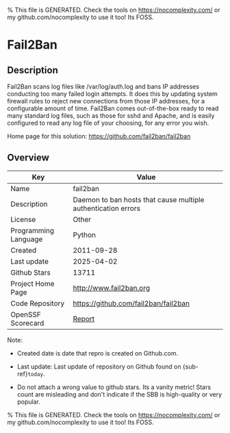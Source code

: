 
% This file is GENERATED. Check the tools on https://nocomplexity.com/ or my github.com/nocomplexity to use it too! Its FOSS. 

# Fail2Ban

## Description 

Fail2Ban scans log files like /var/log/auth.log and bans IP addresses conducting too many failed login attempts. It does this by updating system firewall rules to reject new connections from those IP addresses, for a configurable amount of time. Fail2Ban comes out-of-the-box ready to read many standard log files, such as those for sshd and Apache, and is easily configured to read any log file of your choosing, for any error you wish.

Home page for this solution: https://github.com/fail2ban/fail2ban 

## Overview 

| Key | Value |
| --- | --- |
| Name | fail2ban |
| Description | Daemon to ban hosts that cause multiple authentication errors |
| License | Other |
| Programming Language | Python |
| Created | 2011-09-28 |
| Last update | 2025-04-02 |
| Github Stars | 13711 |
| Project Home Page | http://www.fail2ban.org |
| Code Repository | https://github.com/fail2ban/fail2ban |
| OpenSSF Scorecard | [Report](https://securityscorecards.dev/viewer/?uri=github.com/fail2ban/fail2ban) |

Note:
 - Created date is date that repro is created on Github.com. 

- Last update: Last update of repository on Github found on {sub-ref}`today`. 

- Do not attach a wrong value to github stars. Its a vanity metric! Stars count are misleading and 
don't indicate if the SBB is high-quality or very popular.

% This file is GENERATED. Check the tools on https://nocomplexity.com/ or my github.com/nocomplexity to use it too! Its FOSS. 

